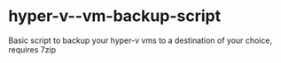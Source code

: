 # hyper-v--vm-backup-script
Basic script to backup your hyper-v vms to a destination of your choice, requires 7zip

